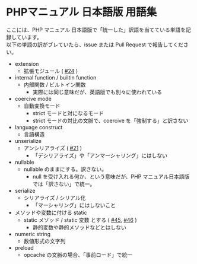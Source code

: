 # PHPマニュアル 日本語版 用語集

ここには、PHP マニュアル 日本語版で「統一した」訳語を当てている単語を記録しています。  
以下の単語の訳がブレていたら、issue または Pull Request で報告してください。

- extension
  * 拡張モジュール ( [#24](https://github.com/php/doc-ja/issues/24) )
- internal function / builtin function
  * 内部関数 / ビルトイン関数
    - 実際には同じ意味だが、英語版でも別々に使われている
- coercive mode
  * 自動変換モード
    - strict モードと対になるモード
    - strict モードの対比の文脈で、coercive を「強制する」と訳さない
- language construct
  * 言語構造
- unserialize
  * アンシリアライズ ( [#21](https://github.com/php/doc-ja/issues/21) )
    - 「デシリアライズ」や「アンマーシャリング」にはしない
- nullable
  * nullable のままにする。訳さない。
    - null を受け入れる何か、という意味だが、PHP マニュアル日本語版では「訳さない」で統一。
- serialize
  * シリアライズ / シリアル化
    - 「マーシャリング」にはしないこと
- メソッドや変数に付ける static
  * static メソッド / static 変数 とする ( [#45](https://github.com/php/doc-ja/issues/45 ), [#46](https://github.com/php/doc-ja/issues/46) )
    - 静的変数や静的メソッドなどとはしない
- numeric string
  * 数値形式の文字列
- preload
  * opcache の文脈の場合、「事前ロード」で統一
